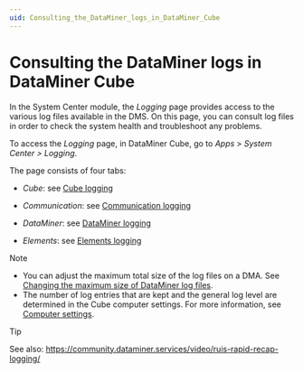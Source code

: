 ```yaml
---
uid: Consulting_the_DataMiner_logs_in_DataMiner_Cube
---
```


# Consulting the DataMiner logs in DataMiner Cube

In the System Center module, the *Logging* page provides access to the various log files available in the DMS. On this page, you can consult log files in order to check the system health and troubleshoot any problems.

To access the *Logging* page, in DataMiner Cube, go to *Apps* > *System Center \> Logging*.

The page consists of four tabs:

- *Cube*: see [Cube logging](xref:Cube_logging)

- *Communication*: see [Communication logging](xref:Communication_logging)

- *DataMiner*: see [DataMiner logging](xref:DataMiner_logging)

- *Elements*: see [Elements logging](xref:Elements_logging)

> [!NOTE]
> - You can adjust the maximum total size of the log files on a DMA. See [Changing the maximum size of DataMiner log files](xref:Changing_the_maximum_size_of_DataMiner_log_files).
> - The number of log entries that are kept and the general log level are determined in the Cube computer settings. For more information, see [Computer settings](xref:Computer_settings).

> [!TIP]
> See also:
> <https://community.dataminer.services/video/ruis-rapid-recap-logging/>
